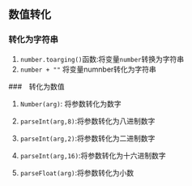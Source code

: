 ## 数值转化
### 转化为字符串
1. `number.toarging()`函数:将变量`number`转换为字符串
1. `number + ""` 将变量numnber转化为字符串

###　转化为数值

1. `Number(arg)`: 将参数转化为数字

1. `parseInt(arg,8)`:将参数转化为八进制数字
1. `parseInt(arg,2)`:将参数转化为二进制数字
1. `parseInt(arg,16)`:将参数转化为十六进制数字

1. `parseFloat(arg)`:将参数转化为小数
